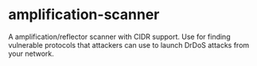 # amplification-scanner
A amplification/reflector scanner with CIDR support. Use for finding vulnerable protocols that attackers can use to launch DrDoS attacks from your network.
